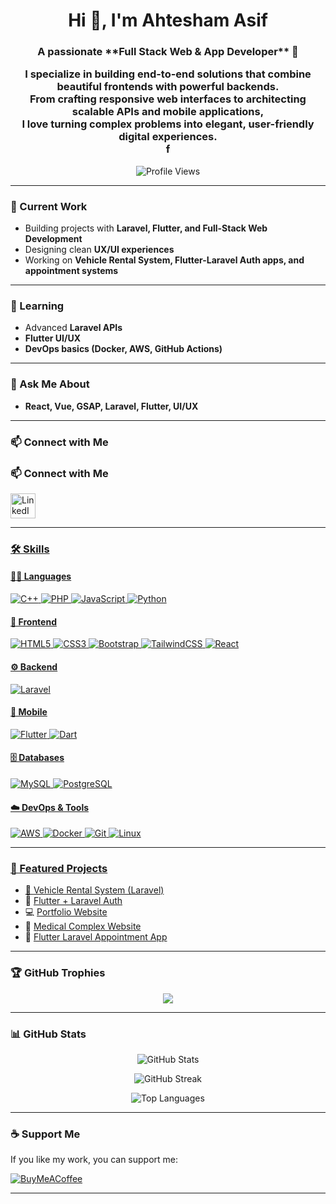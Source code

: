 <h1 align="center">Hi 👋, I'm Ahtesham Asif</h1>
<h3 align="center">A passionate **Full Stack Web & App Developer** 🚀  

I specialize in building **end-to-end solutions** that combine beautiful frontends with powerful backends.  
From crafting responsive web interfaces to architecting scalable APIs and mobile applications,  
I love turning complex problems into elegant, user-friendly digital experiences.  
f</h3>

<p align="center">
  <img src="https://komarev.com/ghpvc/?username=creativedesk1000&label=Profile%20views&color=0e75b6&style=flat" alt="Profile Views" />
</p>

---

### 🔭 Current Work  
- Building projects with **Laravel, Flutter, and Full-Stack Web Development**  
- Designing clean **UX/UI experiences**  
- Working on **Vehicle Rental System, Flutter-Laravel Auth apps, and appointment systems**  

---

### 🌱 Learning  
- Advanced **Laravel APIs**  
- **Flutter UI/UX**  
- **DevOps basics (Docker, AWS, GitHub Actions)**  

---

### 💬 Ask Me About  
- **React, Vue, GSAP, Laravel, Flutter, UI/UX**  

---

### 📫 Connect with Me  


### 📫 Connect with Me  

<p align="left">
<a href="https://www.linkedin.com/in/ahtesham-mughal-8bb862269/" target="_blank">
  <img align="center" src="https://cdn.jsdelivr.net/gh/devicons/devicon/icons/linkedin/linkedin-original.svg" alt="LinkedIn" height="40" width="40" />
</p>

---

### 🛠 Skills  

#### 👨‍💻 Languages  
![C++](https://img.shields.io/badge/C%2B%2B-00599C?style=for-the-badge&logo=c%2B%2B&logoColor=white) 
![PHP](https://img.shields.io/badge/PHP-777BB4?style=for-the-badge&logo=php&logoColor=white) 
![JavaScript](https://img.shields.io/badge/JavaScript-F7DF1E?style=for-the-badge&logo=javascript&logoColor=black) 
![Python](https://img.shields.io/badge/Python-3776AB?style=for-the-badge&logo=python&logoColor=white) 

#### 🎨 Frontend  
![HTML5](https://img.shields.io/badge/HTML5-E34F26?style=for-the-badge&logo=html5&logoColor=white) 
![CSS3](https://img.shields.io/badge/CSS3-1572B6?style=for-the-badge&logo=css3&logoColor=white) 
![Bootstrap](https://img.shields.io/badge/Bootstrap-563D7C?style=for-the-badge&logo=bootstrap&logoColor=white) 
![TailwindCSS](https://img.shields.io/badge/TailwindCSS-38B2AC?style=for-the-badge&logo=tailwind-css&logoColor=white) 
![React](https://img.shields.io/badge/React-20232A?style=for-the-badge&logo=react&logoColor=61DAFB) 

#### ⚙️ Backend  
![Laravel](https://img.shields.io/badge/Laravel-FF2D20?style=for-the-badge&logo=laravel&logoColor=white) 


#### 📱 Mobile  
![Flutter](https://img.shields.io/badge/Flutter-02569B?style=for-the-badge&logo=flutter&logoColor=white) 
![Dart](https://img.shields.io/badge/Dart-0175C2?style=for-the-badge&logo=dart&logoColor=white) 

#### 🗄️ Databases  
![MySQL](https://img.shields.io/badge/MySQL-005C84?style=for-the-badge&logo=mysql&logoColor=white) 
![PostgreSQL](https://img.shields.io/badge/PostgreSQL-316192?style=for-the-badge&logo=postgresql&logoColor=white) 

#### ☁️ DevOps & Tools  
![AWS](https://img.shields.io/badge/AWS-232F3E?style=for-the-badge&logo=amazon-aws&logoColor=white) 
![Docker](https://img.shields.io/badge/Docker-2496ED?style=for-the-badge&logo=docker&logoColor=white) 
![Git](https://img.shields.io/badge/Git-F05032?style=for-the-badge&logo=git&logoColor=white) 
![Linux](https://img.shields.io/badge/Linux-FCC624?style=for-the-badge&logo=linux&logoColor=black) 

---

### 📌 Featured Projects  

- 🚗 [Vehicle Rental System (Laravel)](https://github.com/creativedesk1000/vehicle-rental-system-in-laravel)  
- 📱 [Flutter + Laravel Auth](https://github.com/creativedesk1000/Flutter---Laravel-Auth-With-screen)  
- 💻 [Portfolio Website](https://github.com/creativedesk1000/Ahtesham-s-Portfolio)  
- 🏥 [Medical Complex Website](https://github.com/creativedesk1000/medicalcomplex.github.io)  
- 📅 [Flutter Laravel Appointment App](https://github.com/creativedesk1000/Flutter_Laravel_appointment_app)  

---

### 🏆 GitHub Trophies  

<p align="center">
  <img src="https://github-profile-trophy.vercel.app/?username=creativedesk1000&theme=onedark&no-frame=true&margin-w=15&margin-h=15" />
</p>

---

### 📊 GitHub Stats  

<p align="center">
  <img src="https://github-readme-stats.vercel.app/api?username=creativedesk1000&show_icons=true&theme=radical" alt="GitHub Stats" />
</p>

<p align="center">
  <img src="https://github-readme-streak-stats.herokuapp.com/?user=creativedesk1000&theme=radical" alt="GitHub Streak" />
</p>

<p align="center">
  <img src="https://github-readme-stats.vercel.app/api/top-langs/?username=creativedesk1000&layout=compact&theme=radical" alt="Top Languages" />
</p>

---

### ☕ Support Me  

If you like my work, you can support me:  

[![BuyMeACoffee](https://img.shields.io/badge/Buy%20Me%20a%20Coffee-ffdd00?style=for-the-badge&logo=buy-me-a-coffee&logoColor=black)](https://buymeacoffee.com/your-username)  

---
